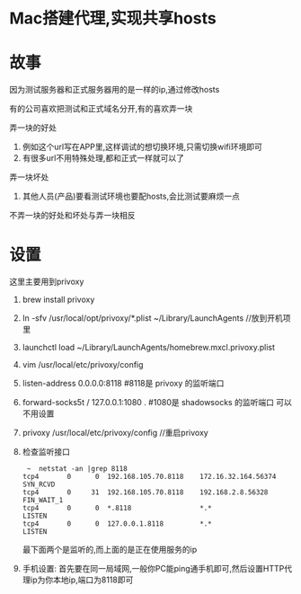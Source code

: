 # Mac搭建代理,实现共享hosts

# 故事

因为测试服务器和正式服务器用的是一样的ip,通过修改hosts

有的公司喜欢把测试和正式域名分开,有的喜欢弄一块

弄一块的好处

1. 例如这个url写在APP里,这样调试的想切换环境,只需切换wifi环境即可
2. 有很多url不用特殊处理,都和正式一样就可以了

弄一块坏处

1. 其他人员(产品)要看测试环境也要配hosts,会比测试要麻烦一点

不弄一块的好处和坏处与弄一块相反

# 设置

这里主要用到privoxy  

1. brew install privoxy  
2. ln -sfv /usr/local/opt/privoxy/*.plist ~/Library/LaunchAgents  //放到开机项里
3. launchctl load ~/Library/LaunchAgents/homebrew.mxcl.privoxy.plist  
4. vim /usr/local/etc/privoxy/config  

  1. listen-address  0.0.0.0:8118    #8118是 privoxy 的监听端口  
  2. forward-socks5t   /               127.0.0.1:1080 .    #1080是 shadowsocks 的监听端口  可以不用设置
5. privoxy /usr/local/etc/privoxy/config //重启privoxy
6. 检查监听接口
    
    ```shell
     ~  netstat -an |grep 8118
    tcp4       0      0  192.168.105.70.8118    172.16.32.164.56374    SYN_RCVD
    tcp4       0     31  192.168.105.70.8118    192.168.2.8.56328      FIN_WAIT_1
    tcp4       0      0  *.8118                 *.*                    LISTEN
    tcp4       0      0  127.0.0.1.8118         *.*                    LISTEN
    ```
    最下面两个是监听的,而上面的是正在使用服务的ip
7.  手机设置: 首先要在同一局域网,一般你PC能ping通手机即可,然后设置HTTP代理ip为你本地ip,端口为8118即可

   



